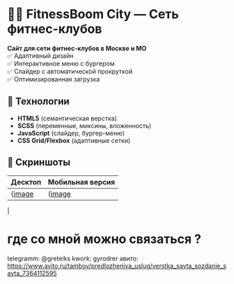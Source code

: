 # 🏋️‍♂️ FitnessBoom City — Сеть фитнес-клубов  

**Сайт для сети фитнес-клубов в Москве и МО**  
✅ Адаптивный дизайн  
✅ Интерактивное меню с бургером  
✅ Слайдер с автоматической прокруткой  
✅ Оптимизированная загрузка  

## 🚀 Технологии  
- **HTML5** (семантическая верстка)  
- **SCSS** (переменные, миксины, вложенность)  
- **JavaScript** (слайдер, бургер-меню)  
- **CSS Grid/Flexbox** (адаптивные сетки)  

## 📸 Скриншоты  
| Десктоп | Мобильная версия |  
|---------|----------------|  
| ([image](https://github.com/user-attachments/assets/0bc79a0b-0c7a-4f79-b76d-73c17d3e43d9) | ([image](https://github.com/user-attachments/assets/2e7c1056-8278-47cf-b329-63192b5dcee1)
 |

# где со мной можно связаться ?

telegramm: @greteiks
kwork: gyrodrer
авито: https://www.avito.ru/tambov/predlozheniya_uslug/verstka_sayta_sozdanie_sayta_7364112595
